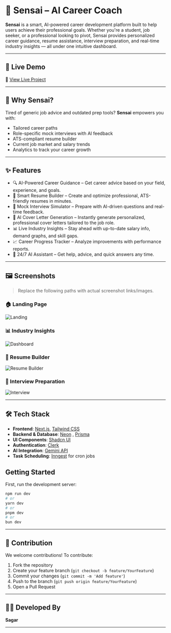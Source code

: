 # 🌟 Sensai – AI Career Coach

**Sensai** is a smart, AI-powered career development platform built to help users achieve their professional goals. Whether you're a student, job seeker, or a professional looking to pivot, Sensai provides personalized career guidance, resume assistance, interview preparation, and real-time industry insights — all under one intuitive dashboard.

---

## 🚀 Live Demo

🔗 [View Live Project](https://sensai-ai-career-coach-psi.vercel.app/)  

---

## 🧠 Why Sensai?

Tired of generic job advice and outdated prep tools? **Sensai** empowers you with:
- Tailored career paths
- Role-specific mock interviews with AI feedback
- ATS-compliant resume builder
- Current job market and salary trends
- Analytics to track your career growth

---

## ✨ Features

- 🔍 AI-Powered Career Guidance – Get career advice based on your field, experience, and goals.
- 📄 Smart Resume Builder – Create and optimize professional, ATS-friendly resumes in minutes.
- 🧠 Mock Interview Simulator – Prepare with AI-driven questions and real-time feedback.
- 📝 AI Cover Letter Generation – Instantly generate personalized, professional cover letters tailored to the job role.
- 📊 Live Industry Insights – Stay ahead with up-to-date salary info, demand graphs, and skill gaps.
- 📈 Career Progress Tracker – Analyze improvements with performance reports.
- 💬 24/7 AI Assistant – Get help, advice, and quick answers any time.

---

## 🖼️ Screenshots

> Replace the following paths with actual screenshot links/images.

### 🏠 Landing Page  
![Landing](https://res.cloudinary.com/dkk2rer7z/image/upload/v1744666070/Screenshot_2025-04-15_025110_g51tcx.png)

### 📊 Industry Insights 
![Dashboard](https://res.cloudinary.com/dkk2rer7z/image/upload/v1744666071/Screenshot_2025-04-15_025355_e17joa.png)

### 📄 Resume Builder  
![Resume Builder](https://res.cloudinary.com/dkk2rer7z/image/upload/v1744666071/Screenshot_2025-04-15_025608_tdxgfn.png)

### 🎯 Interview Preparation 
![Interview](https://res.cloudinary.com/dkk2rer7z/image/upload/v1744666074/Screenshot_2025-04-15_025647_k03c1r.png)

---

## 🛠️ Tech Stack

- **Frontend**: [Next.js](https://nextjs.org/), [Tailwind CSS](https://tailwindcss.com/)
- **Backend & Database**: [Neon](https://neon.tech/) , [Prisma](https://www.prisma.io/)
- **UI Components**: [Shadcn UI](https://ui.shadcn.com/)
- **Authentication**: [Clerk](https://clerk.dev/)
- **AI Integration**: [Gemini API](https://ai.google.dev/gemini-api)
- **Task Scheduling**: [Inngest](https://www.inngest.com/) for cron jobs


## Getting Started

First, run the development server:

```bash
npm run dev
# or
yarn dev
# or
pnpm dev
# or
bun dev
```

---

## 🤝 Contribution

We welcome contributions! To contribute:

1. Fork the repository
2. Create your feature branch (`git checkout -b feature/YourFeature`)
3. Commit your changes (`git commit -m 'Add feature'`)
4. Push to the branch (`git push origin feature/YourFeature`)
5. Open a Pull Request


---

## 👨‍💻 Developed By

**Sagar**  

---

